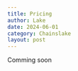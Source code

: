 ```yaml
---
title: Pricing
author: Lake
date: 2024-06-01
category: Chainslake
layout: post
---
```


Comming soon